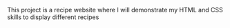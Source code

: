 This project is a recipe website where I will demonstrate my HTML and CSS skills to display different recipes